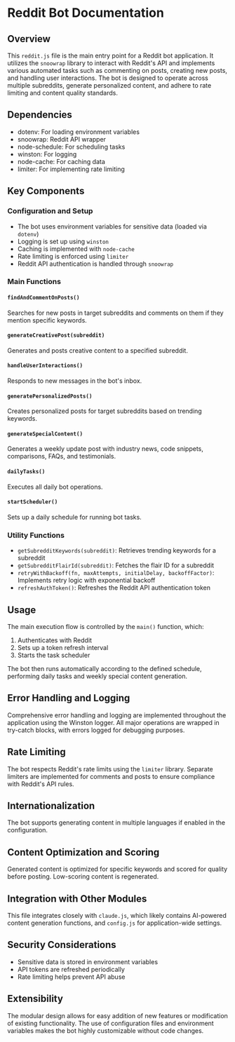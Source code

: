 # Reddit Bot Documentation

## Overview

This `reddit.js` file is the main entry point for a Reddit bot application. It utilizes the `snoowrap` library to interact with Reddit's API and implements various automated tasks such as commenting on posts, creating new posts, and handling user interactions. The bot is designed to operate across multiple subreddits, generate personalized content, and adhere to rate limiting and content quality standards.

## Dependencies

- dotenv: For loading environment variables
- snoowrap: Reddit API wrapper
- node-schedule: For scheduling tasks
- winston: For logging
- node-cache: For caching data
- limiter: For implementing rate limiting

## Key Components

### Configuration and Setup

- The bot uses environment variables for sensitive data (loaded via `dotenv`)
- Logging is set up using `winston`
- Caching is implemented with `node-cache`
- Rate limiting is enforced using `limiter`
- Reddit API authentication is handled through `snoowrap`

### Main Functions

#### `findAndCommentOnPosts()`
Searches for new posts in target subreddits and comments on them if they mention specific keywords.

#### `generateCreativePost(subreddit)`
Generates and posts creative content to a specified subreddit.

#### `handleUserInteractions()`
Responds to new messages in the bot's inbox.

#### `generatePersonalizedPosts()`
Creates personalized posts for target subreddits based on trending keywords.

#### `generateSpecialContent()`
Generates a weekly update post with industry news, code snippets, comparisons, FAQs, and testimonials.

#### `dailyTasks()`
Executes all daily bot operations.

#### `startScheduler()`
Sets up a daily schedule for running bot tasks.

### Utility Functions

- `getSubredditKeywords(subreddit)`: Retrieves trending keywords for a subreddit
- `getSubredditFlairId(subreddit)`: Fetches the flair ID for a subreddit
- `retryWithBackoff(fn, maxAttempts, initialDelay, backoffFactor)`: Implements retry logic with exponential backoff
- `refreshAuthToken()`: Refreshes the Reddit API authentication token

## Usage

The main execution flow is controlled by the `main()` function, which:

1. Authenticates with Reddit
2. Sets up a token refresh interval
3. Starts the task scheduler

The bot then runs automatically according to the defined schedule, performing daily tasks and weekly special content generation.

## Error Handling and Logging

Comprehensive error handling and logging are implemented throughout the application using the Winston logger. All major operations are wrapped in try-catch blocks, with errors logged for debugging purposes.

## Rate Limiting

The bot respects Reddit's rate limits using the `limiter` library. Separate limiters are implemented for comments and posts to ensure compliance with Reddit's API rules.

## Internationalization

The bot supports generating content in multiple languages if enabled in the configuration.

## Content Optimization and Scoring

Generated content is optimized for specific keywords and scored for quality before posting. Low-scoring content is regenerated.

## Integration with Other Modules

This file integrates closely with `claude.js`, which likely contains AI-powered content generation functions, and `config.js` for application-wide settings.

## Security Considerations

- Sensitive data is stored in environment variables
- API tokens are refreshed periodically
- Rate limiting helps prevent API abuse

## Extensibility

The modular design allows for easy addition of new features or modification of existing functionality. The use of configuration files and environment variables makes the bot highly customizable without code changes.